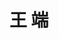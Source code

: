 ---
# Display name

title: 王 端
user_groups: ["Graduated Ph.D Students"]



organizations:
- name: 2004-2009 co-supervised with Prof. Ruo Li

Interests:
- Anisotropic adaptive refinement algorithm

---